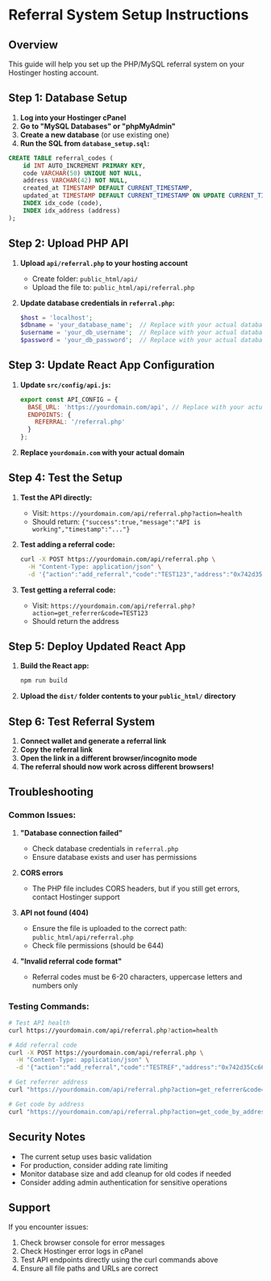 # Referral System Setup Instructions

## Overview
This guide will help you set up the PHP/MySQL referral system on your Hostinger hosting account.

## Step 1: Database Setup

1. **Log into your Hostinger cPanel**
2. **Go to "MySQL Databases" or "phpMyAdmin"**
3. **Create a new database** (or use existing one)
4. **Run the SQL from `database_setup.sql`:**

```sql
CREATE TABLE referral_codes (
    id INT AUTO_INCREMENT PRIMARY KEY,
    code VARCHAR(50) UNIQUE NOT NULL,
    address VARCHAR(42) NOT NULL,
    created_at TIMESTAMP DEFAULT CURRENT_TIMESTAMP,
    updated_at TIMESTAMP DEFAULT CURRENT_TIMESTAMP ON UPDATE CURRENT_TIMESTAMP,
    INDEX idx_code (code),
    INDEX idx_address (address)
);
```

## Step 2: Upload PHP API

1. **Upload `api/referral.php` to your hosting account**
   - Create folder: `public_html/api/`
   - Upload the file to: `public_html/api/referral.php`

2. **Update database credentials in `referral.php`:**
   ```php
   $host = 'localhost';
   $dbname = 'your_database_name';  // Replace with your actual database name
   $username = 'your_db_username';  // Replace with your actual database username
   $password = 'your_db_password';  // Replace with your actual database password
   ```

## Step 3: Update React App Configuration

1. **Update `src/config/api.js`:**
   ```javascript
   export const API_CONFIG = {
     BASE_URL: 'https://yourdomain.com/api', // Replace with your actual domain
     ENDPOINTS: {
       REFERRAL: '/referral.php'
     }
   };
   ```

2. **Replace `yourdomain.com` with your actual domain**

## Step 4: Test the Setup

1. **Test the API directly:**
   - Visit: `https://yourdomain.com/api/referral.php?action=health`
   - Should return: `{"success":true,"message":"API is working","timestamp":"..."}`

2. **Test adding a referral code:**
   ```bash
   curl -X POST https://yourdomain.com/api/referral.php \
     -H "Content-Type: application/json" \
     -d '{"action":"add_referral","code":"TEST123","address":"0x742d35Cc6634C0532925a3b8D4C9db96C4b4d8b9"}'
   ```

3. **Test getting a referral code:**
   - Visit: `https://yourdomain.com/api/referral.php?action=get_referrer&code=TEST123`
   - Should return the address

## Step 5: Deploy Updated React App

1. **Build the React app:**
   ```bash
   npm run build
   ```

2. **Upload the `dist/` folder contents to your `public_html/` directory**

## Step 6: Test Referral System

1. **Connect wallet and generate a referral link**
2. **Copy the referral link**
3. **Open the link in a different browser/incognito mode**
4. **The referral should now work across different browsers!**

## Troubleshooting

### Common Issues:

1. **"Database connection failed"**
   - Check database credentials in `referral.php`
   - Ensure database exists and user has permissions

2. **CORS errors**
   - The PHP file includes CORS headers, but if you still get errors, contact Hostinger support

3. **API not found (404)**
   - Ensure the file is uploaded to the correct path: `public_html/api/referral.php`
   - Check file permissions (should be 644)

4. **"Invalid referral code format"**
   - Referral codes must be 6-20 characters, uppercase letters and numbers only

### Testing Commands:

```bash
# Test API health
curl https://yourdomain.com/api/referral.php?action=health

# Add referral code
curl -X POST https://yourdomain.com/api/referral.php \
  -H "Content-Type: application/json" \
  -d '{"action":"add_referral","code":"TESTREF","address":"0x742d35Cc6634C0532925a3b8D4C9db96C4b4d8b9"}'

# Get referrer address
curl "https://yourdomain.com/api/referral.php?action=get_referrer&code=TESTREF"

# Get code by address
curl "https://yourdomain.com/api/referral.php?action=get_code_by_address&address=0x742d35Cc6634C0532925a3b8D4C9db96C4b4d8b9"
```

## Security Notes

- The current setup uses basic validation
- For production, consider adding rate limiting
- Monitor database size and add cleanup for old codes if needed
- Consider adding admin authentication for sensitive operations

## Support

If you encounter issues:
1. Check browser console for error messages
2. Check Hostinger error logs in cPanel
3. Test API endpoints directly using the curl commands above
4. Ensure all file paths and URLs are correct